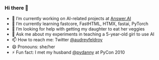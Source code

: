 ### Hi there 👋

- 🔭 I’m currently working on AI-related projects at [Answer.AI](https://www.answer.ai/)
- 🌱 I’m currently learning fastcore, FastHTML, HTMX, fastai, PyTorch
- 🤔 I’m looking for help with getting my daughter to eat her veggies
- 💬 Ask me about my experiments in teaching a 5-year-old girl to use AI
- 📫 How to reach me: Twitter [@audreyfeldroy](https://twitter.com/audreyfeldroy)
- 😄 Pronouns: she/her
- ⚡ Fun fact: I met my husband [@pydanny](https://github.com/pydanny/) at PyCon 2010
